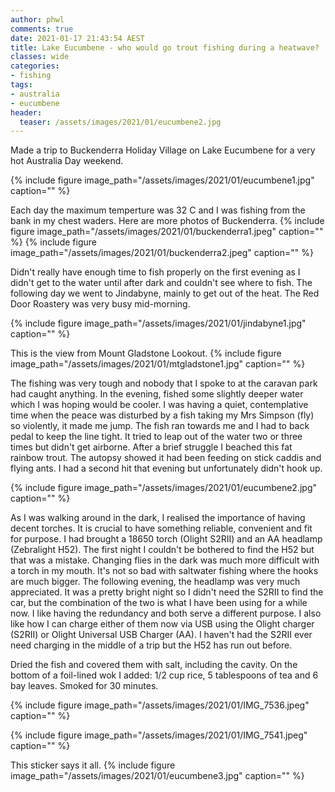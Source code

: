 ```yaml
---
author: phwl
comments: true
date: 2021-01-17 21:43:54 AEST
title: Lake Eucumbene - who would go trout fishing during a heatwave?
classes: wide
categories:
- fishing
tags:
- australia
- eucumbene
header:
  teaser: /assets/images/2021/01/eucumbene2.jpg
---
```


Made a trip to Buckenderra Holiday Village on Lake Eucumbene for a very hot Australia Day weekend. 

{% include figure image_path="/assets/images/2021/01/eucumbene1.jpg" caption="" %}

<!-- more -->
Each day the maximum temperture was 32 C and I was fishing from the
bank in my chest waders. Here are more photos of Buckenderra.
{% include figure image_path="/assets/images/2021/01/buckenderra1.jpeg" caption="" %}
{% include figure image_path="/assets/images/2021/01/buckenderra2.jpeg" caption="" %}


Didn't really have enough time to fish properly on the first evening as I 
didn't get to the water until after dark and couldn't see where to fish.
The following day we went to Jindabyne, mainly to get out of the heat.
The Red Door Roastery was very busy mid-morning.

{% include figure image_path="/assets/images/2021/01/jindabyne1.jpg" caption="" %}

This is the view from Mount Gladstone Lookout.
{% include figure image_path="/assets/images/2021/01/mtgladstone1.jpg" caption="" %}

The fishing was very tough and nobody that I spoke to at the caravan
park had caught anything. In the evening, fished some slightly
deeper water which I was hoping would be cooler. I was having a
quiet, contemplative time when the peace was disturbed by a fish
taking my Mrs Simpson (fly) so violently, it made me jump. The fish ran
towards me and I had to back pedal to keep the line tight.  It
tried to leap out of the water two or three times but didn't get 
airborne.  After a brief struggle I beached this fat rainbow
trout. The autopsy showed it had been feeding on stick caddis and flying
ants. I had a second hit that evening but unfortunately didn't hook up. 

{% include figure image_path="/assets/images/2021/01/eucumbene2.jpg" caption="" %}

As I was walking around in the dark, I realised the importance of having decent torches. It is crucial to have something reliable, convenient and fit for purpose. I had brought a 18650 torch (Olight S2RII) and an AA headlamp (Zebralight H52). The first night I couldn't be bothered to find the H52 but that was a mistake. Changing flies in the dark was much more difficult with a torch in my mouth. It's not so bad with saltwater fishing where the hooks are much bigger.
The following evening, the headlamp was very much appreciated. It was a pretty bright night so I didn't need the S2RII to find the car, but the combination of the two is what I have been using for a while now. I like having the redundancy and both serve a different purpose. I also like how I can charge either of them now via USB using the Olight charger (S2RII) or Olight Universal USB Charger (AA). I haven't had the S2RII ever need charging in the middle of a trip but the H52 has run out before.

Dried the fish and covered them with salt, including the cavity. On the bottom of a foil-lined wok I added: 1/2 cup rice, 5 tablespoons of tea and 6 bay leaves.
Smoked for 30 minutes.

{% include figure image_path="/assets/images/2021/01/IMG_7536.jpeg" caption="" %}

{% include figure image_path="/assets/images/2021/01/IMG_7541.jpeg" caption="" %}


This sticker says it all.
{% include figure image_path="/assets/images/2021/01/eucumbene3.jpg" caption="" %}
